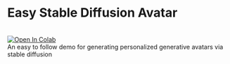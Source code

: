 # Easy Stable Diffusion Avatar
<br/>
<a target="_blank" href="https://colab.research.google.com/github/AstitvaSri/Easy_StableDiffusion_Avatar/blob/main/StableDiffusion_Avatar.ipynb">
  <img src="https://colab.research.google.com/assets/colab-badge.svg" alt="Open In Colab"/>
</a>
<br/>
An easy to follow demo for generating personalized generative avatars via stable diffusion

